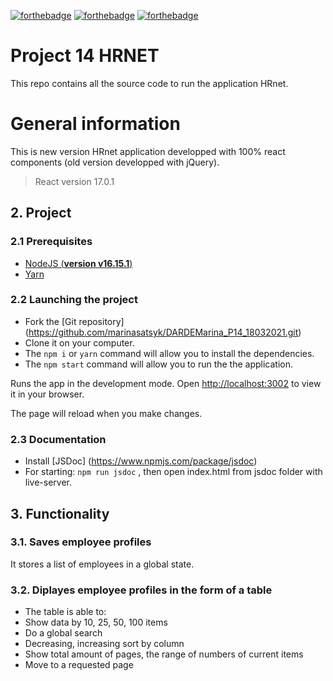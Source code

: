 [![forthebadge](https://forthebadge.com/images/badges/made-with-javascript.svg)](https://forthebadge.com)
[![forthebadge](https://forthebadge.com/images/badges/uses-css.svg)](https://forthebadge.com)
[![forthebadge](https://forthebadge.com/images/badges/uses-git.svg)](https://forthebadge.com)

# Project 14 HRNET

This repo contains all the source code to run the application HRnet.

# General information

This is new version HRnet application developped with 100% react components (old version developped with jQuery).

> React version 17.0.1

## 2. Project

### 2.1 Prerequisites

-   [NodeJS (**version v16.15.1**)](https://nodejs.org/en/)
-   [Yarn](https://yarnpkg.com/)

### 2.2 Launching the project

-   Fork the [Git repository] (https://github.com/marinasatsyk/DARDEMarina_P14_18032021.git)
-   Clone it on your computer.
-   The `npm i` or `yarn` command will allow you to install the dependencies.
-   The `npm start` command will allow you to run the the application.

Runs the app in the development mode.
Open [http://localhost:3002](http://localhost:3002) to view it in your browser.

The page will reload when you make changes.

### 2.3 Documentation

-   Install [JSDoc] (https://www.npmjs.com/package/jsdoc)
-   For starting: `npm run jsdoc` , then open index.html from jsdoc folder with live-server.

## 3. Functionality

### 3.1. Saves employee profiles

It stores a list of employees in a global state.

### 3.2. Diplayes employee profiles in the form of a table

-   The table is able to:
-   Show data by 10, 25, 50, 100 items
-   Do a global search
-   Decreasing, increasing sort by column
-   Show total amount of pages, the range of numbers of current items
-   Move to a requested page
